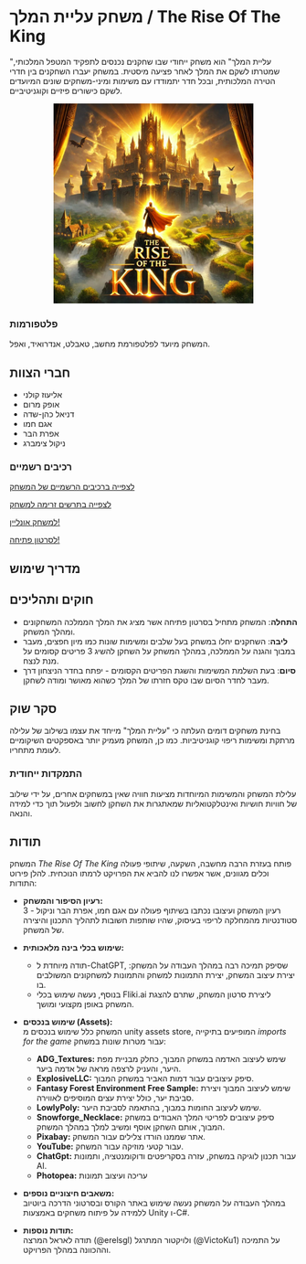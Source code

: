 # משחק עליית המלך / The Rise Of The King

"עליית המלך" הוא משחק ייחודי שבו שחקנים נכנסים לתפקיד המטפל המלכותי, שמטרתו לשקם את המלך לאחר פציעה מיסטית.
במשחק יעברו השחקנים בין חדרי הטירה המלכותית, ובכל חדר יתמודדו עם משימות ומיני-משחקים שונים המיועדים לשקם כישורים פיזיים וקוגניטיביים.

<p align="center">
  <img src="https://github.com/RehabGaming/King-s-Rehab-Game/blob/main/Pictures/For%20The%20Whole%20Game.jpg" alt="Rehabilitation of the King" width="350">
</p>

### פלטפורמות

המשחק מיועד לפלטפורמת מחשב, טאבלט, אנדרואיד, ואפל.

## חברי הצוות

- אליעוז קולני
- אופק מרום
- דניאל כהן-שדה
- אגם חמו
- אפרת הבר
- ניקול צימברג

### רכיבים רשמיים

[לצפייה ברכיבים הרשמיים של המשחק](https://github.com/RehabGaming/King-s-Rehab-Game/blob/main/formal-elements.md)

[לצפייה בתרשים זרימה למשחק](https://github.com/RehabGaming/King-s-Rehab-Game/blob/main/FlowChart%20-%20picture.png)

[למשחק אונליין!](https://kolanieliozgmailcom.itch.io/rise-of-the-king)

[לסרטון פתיחה!](https://youtu.be/GXY35nAcTUQ)

## מדריך שימוש

## חוקים ותהליכים

- **התחלה**: המשחק מתחיל בסרטון פתיחה אשר מציג את המלך הממלכה המשחקונים ומהלך המשחק.
- **ליבה**: השחקנים יחלו במשחק בעל שלבים ומשימות שונות כמו מיון חפצים, מעבר במבוך והגנה על הממלכה, במהלך המשחק על השחקן להשיג 3 פריטים קסומים על מנת לנצח.
- **סיום**: בעת השלמת המשימות והשגת הפריטים הקסומים - יפתח בחדר הניצחון דרך מעבר לחדר הסיום שבו טקס חזרתו של המלך כשהוא מאושר ומודה לשחקן.

## סקר שוק

בחינת משחקים דומים העלתה כי "עליית המלך" מייחד את עצמו בשילוב של עלילה מרתקת ומשימות ריפוי קוגניטיביות. כמו כן, המשחק מעמיק יותר באספקטים השיקומיים לעומת מתחריו.

### התמקדות ייחודית

עלילת המשחק והמשימות המיוחדות מציעות חוויה שאין במשחקים אחרים, על ידי שילוב של חוויות חושיות ואינטלקטואליות שמאתגרות את השחקן לחשוב ולפעול תוך כדי למידה והנאה.

## תודות

המשחק _The Rise Of The King_ פותח בעזרת הרבה מחשבה, השקעה, שיתופי פעולה וכלים מגוונים, אשר אפשרו לנו להביא את הפרויקט לרמתו הנוכחית. להלן פירוט התודות:

- **רעיון הסיפור והמשחק:**  
  רעיון המשחק ועיצובו נכתבו בשיתוף פעולה עם אגם חמו, אפרת הבר וניקול - 3 סטודנטיות מהמחלקה לריפוי בעיסוק, שהיו שותפות חשובות לתהליך התכנון והיצירה של המשחק.

- **שימוש בכלי בינה מלאכותית:**

  - תודה מיוחדת ל-ChatGPT, שסיפק תמיכה רבה במהלך העבודה על המשחק: יצירת עיצוב המשחק, יצירת התמונות למשחק והתמונות למשחקונים המשולבים בו.
  - בנוסף, נעשה שימוש בכלי Fliki.ai ליצירת סרטון המשחק, שתרם להצגת המשחק באופן מקצועי ומושך.

- **שימוש בנכסים (Assets):**  
  המשחק כלל שימוש בנכסים מ unity assets store, המופיעים בתיקייה _imports for the game_ עבור מטרות שונות במשחק:

  - **ADG_Textures:** שימש לעיצוב האדמה במשחק המבוך, כחלק מבניית מפת היער, והעניק לרצפה מראה של אדמה ביער.
  - **ExplosiveLLC:** סיפק עיצובים עבור דמות האביר במשחק המבוך.
  - **Fantasy Forest Environment Free Sample:** שימש לעיצוב המבוך ויצירת סביבת יער, כולל יצירת עצים המוסיפים לאווירה.
  - **LowlyPoly:** שימש לעיצוב החומות במבוך, בהתאמה לסביבת היער.
  - **Snowforge_Necklace:** סיפק עיצובים לפריטי המלך האבודים במשחק המבוך, אותם השחקן אוסף ומשיב למלך במהלך המשחק.
  - **Pixabay:** אתר שממנו הורדו צלילים עבור המשחק.
  - **YouTube:** עבור קטעי מוזיקה עבור המשחק.
  - **ChatGpt:** עבור תכנון לוגיקה במשחק, עזרה בסקריפטים ודוקומנטציה, ותמונות AI.
  - **Photopea:** עריכה ועיצוב תמונות

- **משאבים חיצוניים נוספים:**  
  במהלך העבודה על המשחק נעשה שימוש באתר הקורס ובסרטוני הדרכה ביוטיוב ללמידה על פיתוח משחקים באמצעות Unity ו-C#.

- **תודות נוספות:**  
  תודה לאראל המרצה (@erelsgl) ולויקטור המתרגל (@VictoKu1) על התמיכה וההכוונה במהלך הפרויקט.
